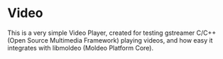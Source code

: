 # Video
This is a very simple Video Player, created for testing gstreamer C/C++ (Open Source Multimedia Framework) playing videos, and how easy it integrates with libmoldeo (Moldeo Platform Core).
